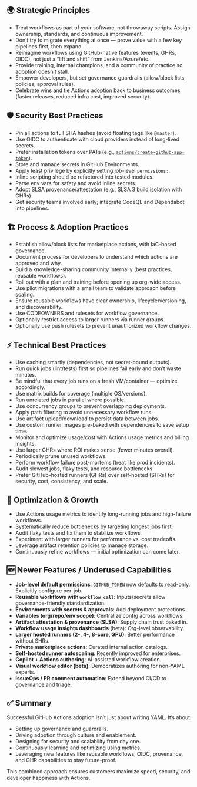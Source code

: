 ## 🌍 Strategic Principles

* Treat workflows as part of your software, not throwaway scripts. Assign ownership, standards, and continuous improvement.
* Don’t try to migrate everything at once — prove value with a few key pipelines first, then expand.
* Reimagine workflows using GitHub-native features (events, GHRs, OIDC), not just a “lift and shift” from Jenkins/Azure/etc.
* Provide training, internal champions, and a community of practice so adoption doesn’t stall.
* Empower developers, but set governance guardrails (allow/block lists, policies, approval rules).
* Celebrate wins and tie Actions adoption back to business outcomes (faster releases, reduced infra cost, improved security).

## 🛡️ Security Best Practices

* Pin all actions to full SHA hashes (avoid floating tags like `@master`).
* Use OIDC to authenticate with cloud providers instead of long-lived secrets.
* Prefer installation tokens over PATs (e.g., [`actions/create-github-app-token`](https://github.com/actions/create-github-app-token)).
* Store and manage secrets in GitHub Environments.
* Apply least privilege by explicitly setting job-level `permissions:`.
* Inline scripting should be refactored into tested modules.
* Parse env vars for safety and avoid inline secrets.
* Adopt SLSA provenance/attestation (e.g., SLSA 3 build isolation with GHRs).
* Get security teams involved early; integrate CodeQL and Dependabot into pipelines.

## 🏗️ Process & Adoption Practices

* Establish allow/block lists for marketplace actions, with IaC-based governance.
* Document process for developers to understand which actions are approved and why.
* Build a knowledge-sharing community internally (best practices, reusable workflows).
* Roll out with a plan and training before opening up org-wide access.
* Use pilot migrations with a small team to validate approach before scaling.
* Ensure reusable workflows have clear ownership, lifecycle/versioning, and discoverability.
* Use CODEOWNERS and rulesets for workflow governance.
* Optionally restrict access to larger runners via runner groups.
* Optionally use push rulesets to prevent unauthorized workflow changes.

## ⚡ Technical Best Practices

* Use caching smartly (dependencies, not secret-bound outputs).
* Run quick jobs (lint/tests) first so pipelines fail early and don’t waste minutes.
* Be mindful that every job runs on a fresh VM/container — optimize accordingly.
* Use matrix builds for coverage (multiple OS/versions).
* Run unrelated jobs in parallel where possible.
* Use concurrency groups to prevent overlapping deployments.
* Apply path filtering to avoid unnecessary workflow runs.
* Use artifact upload/download to persist data between jobs.
* Use custom runner images pre-baked with dependencies to save setup time.
* Monitor and optimize usage/cost with Actions usage metrics and billing insights.
* Use larger GHRs where ROI makes sense (fewer minutes overall).
* Periodically prune unused workflows.
* Perform workflow failure post-mortems (treat like prod incidents).
* Audit slowest jobs, flaky tests, and resource bottlenecks.
* Prefer GitHub-hosted runners (GHRs) over self-hosted (SHRs) for security, cost, consistency, and scale.

## 🔄 Optimization & Growth

* Use Actions usage metrics to identify long-running jobs and high-failure workflows.
* Systematically reduce bottlenecks by targeting longest jobs first.
* Audit flaky tests and fix them to stabilize workflows.
* Experiment with larger runners for performance vs. cost tradeoffs.
* Leverage artifact retention policies to manage storage.
* Continuously refine workflows — initial optimization can come later.

## 🆕 Newer Features / Underused Capabilities

* **Job-level default permissions**: `GITHUB_TOKEN` now defaults to read-only. Explicitly configure per-job.
* **Reusable workflows with `workflow_call`**: Inputs/secrets allow governance-friendly standardization.
* **Environments with secrets & approvals**: Add deployment protections.
* **Variables (org/repo/env scope)**: Centralize config across workflows.
* **Artifact attestation & provenance (SLSA)**: Supply chain trust baked in.
* **Workflow usage insights dashboards** (beta): Org-level observability.
* **Larger hosted runners (2-, 4-, 8-core, GPU)**: Better performance without SHRs.
* **Private marketplace actions**: Curated internal action catalogs.
* **Self-hosted runner autoscaling**: Recently improved for enterprises.
* **Copilot + Actions authoring**: AI-assisted workflow creation.
* **Visual workflow editor (beta)**: Democratizes authoring for non-YAML experts.
* **IssueOps / PR comment automation**: Extend beyond CI/CD to governance and triage.

## ✅ Summary

Successful GitHub Actions adoption isn’t just about writing YAML. It’s about:

* Setting up governance and guardrails.
* Driving adoption through culture and enablement.
* Designing for security and scalability from day one.
* Continuously learning and optimizing using metrics.
* Leveraging new features like reusable workflows, OIDC, provenance, and GHR capabilities to stay future-proof.

This combined approach ensures customers maximize speed, security, and developer happiness with Actions.
